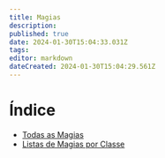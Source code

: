 ```yaml
---
title: Magias
description: 
published: true
date: 2024-01-30T15:04:33.031Z
tags: 
editor: markdown
dateCreated: 2024-01-30T15:04:29.561Z
---
```


# Índice
- [Todas as Magias](/magias/indice)
- [Listas de Magias por Classe](/magias/listas-por-classe)